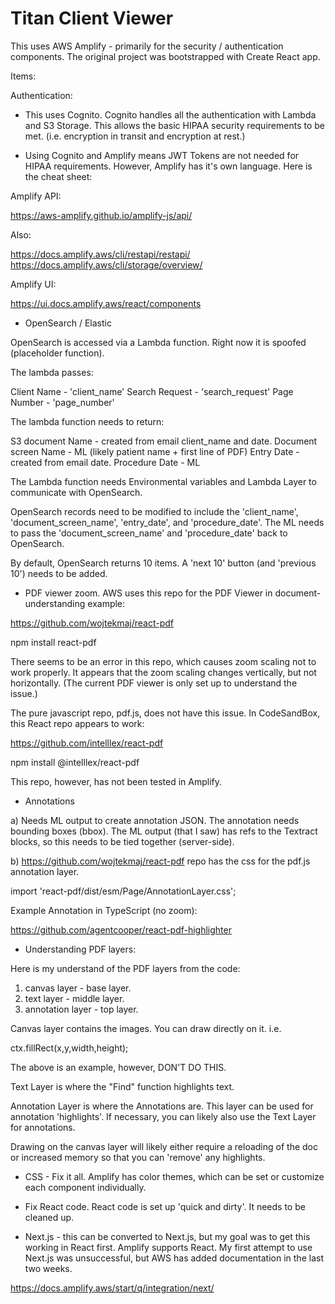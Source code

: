 # Titan Client Viewer

This uses AWS Amplify - primarily for the security / authentication components. The original project was bootstrapped with Create React app.

Items:

Authentication:

* This uses Cognito. Cognito handles all the authentication with Lambda and S3 Storage. This allows the basic HIPAA security requirements to be met. (i.e. encryption in transit and encryption at rest.)

* Using Cognito and Amplify means JWT Tokens are not needed for HIPAA requirements. However, Amplify has it's own language. Here is the cheat sheet:

Amplify API:

https://aws-amplify.github.io/amplify-js/api/

Also:

https://docs.amplify.aws/cli/restapi/restapi/
https://docs.amplify.aws/cli/storage/overview/

Amplify UI:

https://ui.docs.amplify.aws/react/components

* OpenSearch / Elastic

OpenSearch is accessed via a Lambda function. Right now it is spoofed (placeholder function).

The lambda passes:

Client Name - 'client_name'
Search Request - 'search_request'
Page Number - 'page_number'

The lambda function needs to return:

S3 document Name - created from email client_name and date.
Document screen Name - ML (likely patient name + first line of PDF)
Entry Date - created from email date.
Procedure Date - ML

The Lambda function needs Environmental variables and Lambda Layer to communicate with OpenSearch.

OpenSearch records need to be modified to include the 'client_name', 'document_screen_name', 'entry_date', and 'procedure_date'. The ML needs to pass the 'document_screen_name' and 'procedure_date' back to OpenSearch.

By default, OpenSearch returns 10 items. A 'next 10' button (and 'previous 10') needs to be added.

* PDF viewer zoom. AWS uses this repo for the PDF Viewer in document-understanding example:

https://github.com/wojtekmaj/react-pdf

npm install react-pdf

There seems to be an error in this repo, which causes zoom scaling not to work properly. It appears that the zoom scaling changes vertically, but not horizontally. (The current PDF viewer is only set up to understand the issue.)

The pure javascript repo, pdf.js, does not have this issue. In CodeSandBox, this React repo appears to work:

https://github.com/intelllex/react-pdf

npm install @intelllex/react-pdf

This repo, however, has not been tested in Amplify.


* Annotations

a) Needs ML output to create annotation JSON. The annotation needs bounding boxes (bbox). The ML output (that I saw) has refs to the Textract blocks, so this needs to be tied together (server-side).

b) https://github.com/wojtekmaj/react-pdf repo has the css for the pdf.js annotation layer.

import 'react-pdf/dist/esm/Page/AnnotationLayer.css';

Example Annotation in TypeScript (no zoom):

https://github.com/agentcooper/react-pdf-highlighter

* Understanding PDF layers:

Here is my understand of the PDF layers from the code:

1) canvas layer - base layer.
2) text layer - middle layer.
3) annotation layer - top layer.

Canvas layer contains the images. You can draw directly on it. i.e.

ctx.fillRect(x,y,width,height);

The above is an example, however, DON'T DO THIS.

Text Layer is where the "Find" function highlights text.

Annotation Layer is where the Annotations are. This layer can be used for annotation 'highlights'. If necessary, you can likely also use the Text Layer for annotations.

Drawing on the canvas layer will likely either require a reloading of the doc or increased memory so that you can 'remove' any highlights.

* CSS - Fix it all. Amplify has color themes, which can be set or customize each component individually.

* Fix React code. React code is set up 'quick and dirty'. It needs to be cleaned up.

* Next.js - this can be converted to Next.js, but my goal was to get this working in React first. Amplify supports React. My first attempt to use Next.js was unsuccessful, but AWS has added documentation in the last two weeks.

https://docs.amplify.aws/start/q/integration/next/
